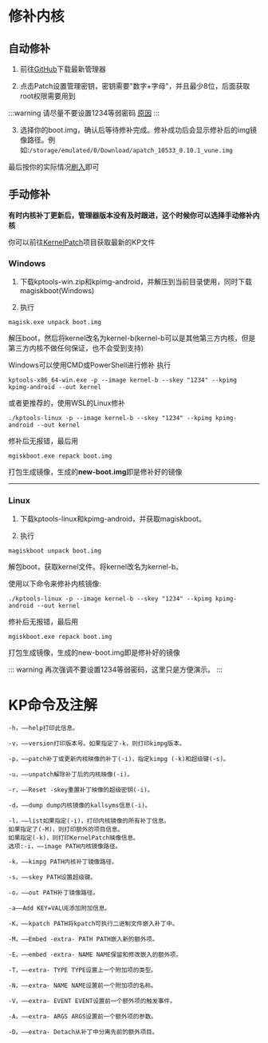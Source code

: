 # 修补内核

## 自动修补

1. 前往[GitHub](https://github.com/bmax121/APatch/releases)下载最新管理器

2. 点击Patch设置管理密钥，密钥需要"数字+字母"，并且最少8位，后面获取root权限需要用到

:::warning 
请尽量不要设置1234等弱密码  [原因](/warn)
:::

3. 选择你的boot.img，确认后等待修补完成。修补成功后会显示修补后的img镜像路径。例如:`/storage/emulated/0/Download/apatch_10533_0.10.1_vune.img`

最后按你的实际情况[刷入](/flash)即可


## 手动修补

**有时内核补丁更新后，管理器版本没有及时跟进，这个时候你可以选择手动修补内核**

你可以前往[KernelPatch](https://github.com/bmax121/KernelPatch/releases)项目获取最新的KP文件

### Windows

1. 下载kptools-win.zip和kpimg-android，并解压到当前目录使用，同时下载magiskboot(Windows) 

2. 执行
```
magisk.exe unpack boot.img
```
解压boot，然后将kernel改名为kernel-b(kernel-b可以是其他第三方内核，但是第三方内核不做任何保证，也不会受到支持)

Windows可以使用CMD或PowerShell进行修补
执行
```
kptools-x86_64-win.exe -p --image kernel-b --skey "1234" --kpimg kpimg-android --out kernel
```

或者更推荐的，使用WSL的Linux修补

```
./kptools-linux -p --image kernel-b --skey "1234" --kpimg kpimg-android --out kernel
```

修补后无报错，最后用

```
mgiskboot.exe repack boot.img
```

打包生成镜像，生成的**new-boot.img**即是修补好的镜像

---

### Linux

1. 下载kptools-linux和kpimg-android，并获取magiskboot。

2. 执行

```
magiskboot unpack boot.img
```

解包boot，获取kernel文件。将kernel改名为kernel-b。

使用以下命令来修补内核镜像:

```
./kptools-linux -p --image kernel-b --skey "1234" --kpimg kpimg-android --out kernel
```
修补后无报错，最后用

```
mgiskboot.exe repack boot.img
```

打包生成镜像，生成的new-boot.img即是修补好的镜像

::: warning 
再次强调不要设置1234等弱密码，这里只是方便演示。
:::

# KP命令及注解
```
-h，——help打印此信息。

-v，——version打印版本号。如果指定了-k，则打印kimpg版本。

-p，——patch补丁或更新内核映像的补丁(-i)，指定kimpg (-k)和超级键(-s)。

-u，——unpatch解除补丁后的内核映像(-i)。

-r，——Reset -skey重置补丁映像的超级密钥(-i)。

-d，——dump dump内核镜像的kallsyms信息(-i)。

-l，——list如果指定(-i)，打印内核镜像的所有补丁信息。
如果指定了(-M)，则打印额外的项目信息。
如果指定(-k)，则打印KernelPatch映像信息。
选项:-i，——image PATH内核镜像路径。

-k，——kimpg PATH内核补丁镜像路径。

-s，——skey PATH设置超级键。

-o，——out PATH补丁镜像路径。

-a——Add KEY=VALUE添加附加信息。

-K，——kpatch PATH将kpatch可执行二进制文件嵌入补丁中。

-M，——Embed -extra- PATH PATH嵌入新的额外项。

-E，——embed -extra- NAME NAME保留和修改嵌入的额外项。

-T，——extra- TYPE TYPE设置上一个附加项的类型。

-N，——extra- NAME NAME设置前一个附加项的名称。

-V，——extra- EVENT EVENT设置前一个额外项的触发事件。

-A，——extra- ARGS ARGS设置前一个额外项的参数。

-D，——extra- Detach从补丁中分离先前的额外项目。
```